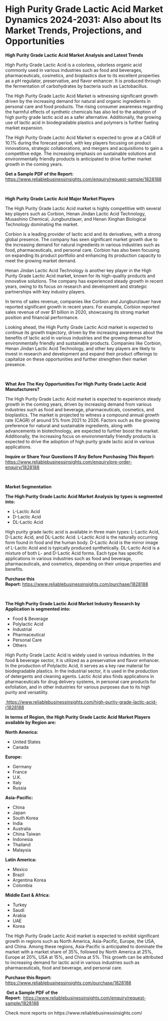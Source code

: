 <p><h1>High Purity Grade Lactic Acid Market Dynamics 2024-2031: Also about Its Market Trends, Projections, and Opportunities</h1></p><p><strong>High Purity Grade Lactic Acid Market Analysis and Latest Trends</strong></p>
<p><p>High Purity Grade Lactic Acid is a colorless, odorless organic acid commonly used in various industries such as food and beverages, pharmaceuticals, cosmetics, and bioplastics due to its excellent properties as a pH regulator, preservative, and flavor enhancer. It is produced through the fermentation of carbohydrates by bacteria such as Lactobacillus.</p><p>The High Purity Grade Lactic Acid Market is witnessing significant growth driven by the increasing demand for natural and organic ingredients in personal care and food products. The rising consumer awareness regarding the harmful effects of synthetic chemicals has also led to the adoption of high purity grade lactic acid as a safer alternative. Additionally, the growing use of lactic acid in biodegradable plastics and polymers is further fueling market expansion.</p><p>The High Purity Grade Lactic Acid Market is expected to grow at a CAGR of 10.1% during the forecast period, with key players focusing on product innovations, strategic collaborations, and mergers and acquisitions to gain a competitive edge. The increasing emphasis on sustainable solutions and environmentally friendly products is anticipated to drive further market growth in the coming years.</p></p>
<p><strong>Get a Sample PDF of the Report:&nbsp;</strong> <a href="https://www.reliablebusinessinsights.com/enquiry/request-sample/1828188">https://www.reliablebusinessinsights.com/enquiry/request-sample/1828188</a></p>
<p>&nbsp;</p>
<p><strong>High Purity Grade Lactic Acid Major Market Players</strong></p>
<p><p>The High Purity Grade Lactic Acid market is highly competitive with several key players such as Corbion, Henan Jindan Lactic Acid Technology, Musashino Chemical, Jungbunzlauer, and Henan Xinghan Biological Technology dominating the market. </p><p>Corbion is a leading provider of lactic acid and its derivatives, with a strong global presence. The company has seen significant market growth due to the increasing demand for natural ingredients in various industries such as food, pharmaceuticals, and personal care. Corbion has also been focusing on expanding its product portfolio and enhancing its production capacity to meet the growing market demand.</p><p>Henan Jindan Lactic Acid Technology is another key player in the High Purity Grade Lactic Acid market, known for its high-quality products and innovative solutions. The company has experienced steady growth in recent years, owing to its focus on research and development and strategic partnerships with key industry players.</p><p>In terms of sales revenue, companies like Corbion and Jungbunzlauer have reported significant growth in recent years. For example, Corbion reported sales revenue of over $1 billion in 2020, showcasing its strong market position and financial performance.</p><p>Looking ahead, the High Purity Grade Lactic Acid market is expected to continue its growth trajectory, driven by the increasing awareness about the benefits of lactic acid in various industries and the growing demand for environmentally friendly and sustainable products. Companies like Corbion, Henan Jindan Lactic Acid Technology, and other key players are likely to invest in research and development and expand their product offerings to capitalize on these opportunities and further strengthen their market presence.</p></p>
<p>&nbsp;</p>
<p><strong>What Are The Key Opportunities For High Purity Grade Lactic Acid Manufacturers?</strong></p>
<p><p>The High Purity Grade Lactic Acid market is expected to experience steady growth in the coming years, driven by increasing demand from various industries such as food and beverage, pharmaceuticals, cosmetics, and bioplastics. The market is projected to witness a compound annual growth rate (CAGR) of around 5% from 2021 to 2026. Factors such as the growing preference for natural and sustainable ingredients, along with advancements in biotechnology, are expected to further boost the market. Additionally, the increasing focus on environmentally friendly products is expected to drive the adoption of high purity grade lactic acid in various applications.</p></p>
<p><strong>Inquire or Share Your Questions If Any Before Purchasing This Report:</strong> <a href="https://www.reliablebusinessinsights.com/enquiry/pre-order-enquiry/1828188">https://www.reliablebusinessinsights.com/enquiry/pre-order-enquiry/1828188</a></p>
<p>&nbsp;</p>
<p><strong>Market Segmentation</strong></p>
<p><strong>The High Purity Grade Lactic Acid Market Analysis by types is segmented into:</strong></p>
<p><ul><li>L-Lactic Acid</li><li>D-Lactic Acid</li><li>DL-Lactic Acid</li></ul></p>
<p><p>High purity grade lactic acid is available in three main types: L-Lactic Acid, D-Lactic Acid, and DL-Lactic Acid. L-Lactic Acid is the naturally occurring form found in food and the human body. D-Lactic Acid is the mirror image of L-Lactic Acid and is typically produced synthetically. DL-Lactic Acid is a mixture of both L- and D-Lactic Acid forms. Each type has specific applications in various industries such as food and beverage, pharmaceuticals, and cosmetics, depending on their unique properties and benefits.</p></p>
<p><strong>Purchase this Report:&nbsp;</strong><a href="https://www.reliablebusinessinsights.com/purchase/1828188">https://www.reliablebusinessinsights.com/purchase/1828188</a></p>
<p>&nbsp;</p>
<p><strong>The High Purity Grade Lactic Acid Market Industry Research by Application is segmented into:</strong></p>
<p><ul><li>Food & Beverage</li><li>Polylactic Acid</li><li>Industrial</li><li>Pharmaceutical</li><li>Personal Care</li><li>Others</li></ul></p>
<p><p>High Purity Grade Lactic Acid is widely used in various industries. In the food & beverage sector, it is utilized as a preservative and flavor enhancer. In the production of Polylactic Acid, it serves as a key raw material for biodegradable plastics. In the industrial sector, it is used in the production of detergents and cleaning agents. Lactic Acid also finds applications in pharmaceuticals for drug delivery systems, in personal care products for exfoliation, and in other industries for various purposes due to its high purity and versatility.</p></p>
<p><a href="https://www.reliablebusinessinsights.com/high-purity-grade-lactic-acid-r1828188">&nbsp;https://www.reliablebusinessinsights.com/high-purity-grade-lactic-acid-r1828188</a></p>
<p><strong>In terms of Region, the High Purity Grade Lactic Acid Market Players available by Region are:</strong></p>
<p>
    <p> <strong> North America: </strong>
        <ul>
            <li>United States</li>
            <li>Canada</li>
        </ul>
        </p> 
    <p> <strong> Europe: </strong>
        <ul>
            <li>Germany</li>
            <li>France</li>
            <li>U.K.</li>
            <li>Italy</li>
            <li>Russia</li>
        </ul>
        </p> 
    <p> <strong> Asia-Pacific: </strong>
        <ul>
            <li>China</li>
            <li>Japan</li>
            <li>South Korea</li>
            <li>India</li>
            <li>Australia</li>
            <li>China Taiwan</li>
            <li>Indonesia</li>
            <li>Thailand</li>
            <li>Malaysia</li>
        </ul>
        </p> 
    <p> <strong> Latin America: </strong>
        <ul>
            <li>Mexico</li>
            <li>Brazil</li>
            <li>Argentina Korea</li>
            <li>Colombia</li>
        </ul>
        </p> 
    <p> <strong> Middle East & Africa: </strong>
        <ul>
            <li>Turkey</li>
            <li>Saudi</li>
            <li>Arabia</li>
            <li>UAE</li>
            <li>Korea</li>
        </ul>
    </p>
    </p>
<p><p>The High Purity Grade Lactic Acid market is expected to exhibit significant growth in regions such as North America, Asia-Pacific, Europe, the USA, and China. Among these regions, Asia-Pacific is anticipated to dominate the market with a market share of 35%, followed by North America at 25%, Europe at 20%, USA at 15%, and China at 5%. This growth can be attributed to increasing demand for lactic acid in various industries such as pharmaceuticals, food and beverage, and personal care.</p></p>
<p><strong>Purchase this Report: </strong><a href="https://www.reliablebusinessinsights.com/purchase/1828188">https://www.reliablebusinessinsights.com/purchase/1828188</a></p>
<p>&nbsp;<strong>Get a Sample PDF of the Report:&nbsp;&nbsp;</strong><a href="https://www.reliablebusinessinsights.com/enquiry/request-sample/1828188">https://www.reliablebusinessinsights.com/enquiry/request-sample/1828188</a></p>
<p><strong></strong></p>
<p>Check more reports on https://www.reliablebusinessinsights.com/</p>